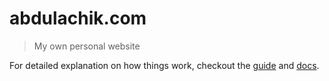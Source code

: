 # abdulachik.com

> My own personal website


For detailed explanation on how things work, checkout the [guide](http://abdulachik.com/portfolio) and [docs](http://abdulachik.com/docs).
